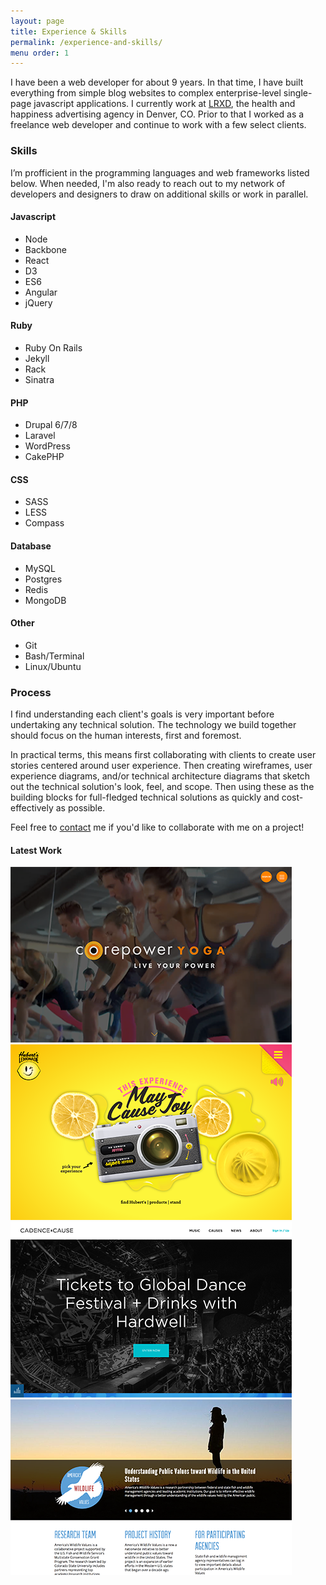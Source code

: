 ```yaml
---
layout: page
title: Experience & Skills
permalink: /experience-and-skills/
menu order: 1
---
```

<div class="page-with-sidebar">
  <div class="main-content-area">
    <p>
    I have been a web developer for about 9 years. In that time, I have built everything from simple blog websites to complex enterprise-level single-page javascript applications. I currently work at <a href="https://www.lrxd.com" target="_blank">LRXD</a>, the health and happiness advertising agency in Denver, CO. Prior to that I worked as a freelance web developer and continue to work with a few select clients.
    </p>
    <h3>Skills</h3>
    <p>
    I’m profficient in the programming languages and web frameworks listed below. When needed, I'm also ready to reach out to my network of developers and designers to draw on additional skills or work in parallel.
    </p>
    <div class="skills-wrapper">
      <div>
        <h4>Javascript</h4>
        <ul>
          <li>Node</li>
          <li>Backbone</li>
          <li>React</li>
          <li>D3</li>
          <li>ES6</li>
          <li>Angular</li>
          <li>jQuery</li>
        </ul>
      </div>
      <div>
        <h4>Ruby</h4>
        <ul>
          <li>Ruby On Rails</li>
          <li>Jekyll</li>
          <li>Rack</li>
          <li>Sinatra</li>
        </ul>
      </div>
      <div>
        <h4>PHP</h4>
        <ul>
          <li>Drupal 6/7/8</li>
          <li>Laravel</li>
          <li>WordPress</li>
          <li>CakePHP</li>
        </ul>
      </div>
      <div>
        <h4>CSS</h4>
        <ul>
          <li>SASS</li>
          <li>LESS</li>
          <li>Compass</li>
        </ul>
      </div>
      <div>
        <h4>Database</h4>
        <ul>
          <li>MySQL</li>
          <li>Postgres</li>
          <li>Redis</li>
          <li>MongoDB</li>
        </ul>
      </div>
      <div>
        <h4>Other</h4>
        <ul>
          <li>Git</li>
          <li>Bash/Terminal</li>
          <li>Linux/Ubuntu</li>
        </ul>
      </div>
    </div>
    <h3>Process</h3>
    <p>
      I find understanding each client's goals is very important before undertaking any technical solution. The technology we build together should focus on the human interests, first and foremost.
    </p>
    <p>
      In practical terms, this means first collaborating with clients to create user stories centered around user experience. Then creating wireframes, user experience diagrams, and/or technical architecture diagrams that sketch out the technical solution's look, feel, and scope. Then using these as the building blocks for full-fledged technical solutions as quickly and cost-effectively as possible.
    </p>
    <p>
    Feel free to <a href="/connect/">contact</a> me if you'd like to collaborate with me on a project!
    </p>
  </div>
  <div class="sidebar">
    <h4>Latest Work</h4>
    <div class="experience-work-examples">
      <a href="https://www.lrxd.com/work/health-fitness/corepower-yoga" target="_blank">
        <img src="/assets/images/examples/corepower-yoga-450.png" />
      </a>
      <a href="https://www.lrxd.com/work/consumer-packaged-goods/huberts-lemonade" target="_blank">
        <img src="/assets/images/examples/huberts-lemonade-450.png" />
      </a>
      <a href="https://www.lrxd.com/work/miscellaneous/cadence-and-cause" target="_blank">
        <img src="/assets/images/examples/cadence-and-cause-450.png" />
      </a>
      <a href="http://www.wildlifevalues.org/" target="_blank">
        <img src="/assets/images/examples/americas-wildlife-values-450.png" />
      </a>
    </div>
    <div>
      <!--
      <p>Previous work archived at <a href="http://2011-2017.turpana.com/">2011-2017.turpana.com</a></p>
      -->
    </div>
  </div>
</div>
